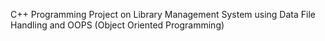 C++ Programming Project on Library Management System using Data File Handling and OOPS (Object Oriented Programming)
